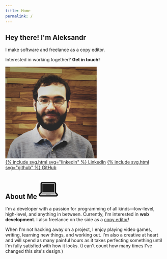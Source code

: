 ```yaml
---
title: Home
permalink: /
---
```


<section id="intro" class="container section">
    <div id="hero-banner">
        <div id="main-cta">
            <h1>Hey there! I'm Aleksandr</h1>
            <p>I make software and freelance as a copy editor.</p>
            <p>Interested in working together? <strong>Get in touch!</strong></p>
        </div>
        <div id="profile-photo">
            <img src="/assets/img/profile-photo.png" alt="My profile photo" />
        </div>
    </div>
    <div id="cta-buttons">
        <a class="button" href="https://www.linkedin.com/in/aleksandr-hovhannisyan-ba154b120/">{% include svg.html svg="linkedin" %} <span>LinkedIn</span></a>
        <a class="button" href="https://github.com/AleksandrHovhannisyan">{% include svg.html svg="github" %} <span>GitHub</span></a>
    </div>
</section>

<section id="about-me" class="container section">
    <h2 class="heading-with-image">
        <span>About Me</span>
        <img src="/assets/img/laptop.png" alt="💻">
    </h2>
    <p> 
        I'm a developer with a passion for programming of all kinds—low-level, high-level, and anything in between. Currently, I'm interested in <strong>web development</strong>. I also freelance on the side as a <a href="https://www.upwork.com/freelancers/~014eb3a95d4d1fd855">copy editor</a>!</p>
    <p>
        When I'm not hacking away on a project, I enjoy playing video games, writing, learning new things, and working out. I'm also a creative at heart and will spend as many painful hours as it takes perfecting something until I'm fully satisfied with how it looks. (I can't count how many times I've changed this site's design.)
    </p>
</section>